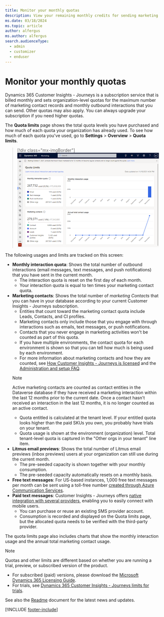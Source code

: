 ```yaml
---
title: Monitor your monthly quotas
description: View your remaining monthly credits for sending marketing email messages and other metered services in Dynamics 365 Customer Insights - Journeys.
ms.date: 03/18/2024
ms.topic: article
author: alfergus
ms.author: alfergus
search.audienceType: 
  - admin
  - customizer
  - enduser
---
```


# Monitor your monthly quotas

Dynamics 365 Customer Insights - Journeys is a subscription service that is billed monthly and sets organization-level quotas for the maximum number of marketing contact records and monthly outbound interactions that you can send. Other quotas may also apply. You can always upgrade your subscription if you need higher quotas.

The **Quota limits** page shows the total quota levels you have purchased and how much of each quota your organization has already used. To see how much of each quota you've used, go to **Settings** > **Overview** > **Quota limits**.

> [!div class="mx-imgBorder"]
> ![Screenshot of the quota limits area.](media/quota-limits.png)

The following usages and limits are tracked on this screen:

- **Monthly interaction quota**: Shows the total number of outbound interactions (email messages, text messages, and push notifications) that you have sent in the current month.
    - The interaction quota is reset on the first day of each month. 
    - Your interaction quota is equal to ten times your marketing contact quota.
- **Marketing contacts**: Shows the total number of *marketing Contacts* that you can have in your database according to your current Customer Insights - Journeys subscription.
    - Entities that count toward the marketing contact quota include Leads, Contacts, and CI profiles.
    - Marketing contacts only include those that you engage with through interactions such as emails, text messages, or push notifications.
    - Contacts that you never engage in marketing activities won't be counted as part of this quota.
    - If you have multiple environments, the contact quota for each environment is shown so that you can tell how much is being used by each environment.
    - For more information about marketing contacts and how they are counted, see [How Customer Insights - Journeys is licensed](purchase.md#how-licensed) and the [Administration and setup FAQ](setup-troubleshooting.yml#licensing).
    > [!NOTE]
    > Active marketing contacts are counted as contact entities in the Dataverse database if they have received a marketing interaction within the last 12 months prior to the current date. Once a contact hasn't received an interaction in the last 12 months, it is no longer counted as an active contact.
    - Quota entitled is calculated at the tenant level. If your entitled quota looks higher than the paid SKUs you own, you probably have trials on your tenant.
    - Quota usage is shown at the environment (organization) level. Total tenant-level quota is captured in the "Other orgs in your tenant" line item.
- **Litmus email previews**: Shows the total number of Litmus email previews (inbox previews) users at your organization can still use during the current month.
    - The pre-seeded capacity is shown together with your monthly consumption.
    - The pre-seeded capacity automatically resets on a monthly basis.
- **Free text messages**: For US-based instances, 1,000 free text messages per month can be sent using a toll-free number [created through Azure Communication Services](real-time-marketing-outbound-text-messaging-setup.md#add-a-sender-number-using-the-azure-communication-services-free-trial-preview-us-only).
- **Paid text messages**: Customer Insights - Journeys offers [native integration with several providers](real-time-marketing-text-messaging-setup.md), enabling you to easily connect with mobile users.
    - You can purchase or reuse an existing SMS provider account.
    - Consumption is recorded and displayed on the Quota limits page, but the allocated quota needs to be verified with the third-party provider.

The quota limits page also includes charts that show the monthly interaction usage and the annual total marketing contact usage.

> [!Note]
> Quotas and other limits are different based on whether you are running a trial, preview, or subscribed version of the product.
>
> - For subscribed (paid) versions, please download the [Microsoft Dynamics 365 Licensing Guide](https://go.microsoft.com/fwlink/p/?linkid=866544).
> - For trials, see [Dynamics 365 Customer Insights - Journeys limits for trials](trial-preview-limits.md).
> 
> See also the [Readme](./known-issues.md) document for the latest news and updates.

[!INCLUDE [footer-include](./includes/footer-banner.md)]

